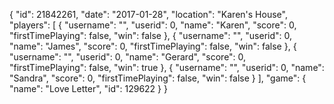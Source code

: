 {
  "id": 21842261,
  "date": "2017-01-28",
  "location": "Karen's House",
  "players": [
    {
      "username": "",
      "userid": 0,
      "name": "Karen",
      "score": 0,
      "firstTimePlaying": false,
      "win": false
    },
    {
      "username": "",
      "userid": 0,
      "name": "James",
      "score": 0,
      "firstTimePlaying": false,
      "win": false
    },
    {
      "username": "",
      "userid": 0,
      "name": "Gerard",
      "score": 0,
      "firstTimePlaying": false,
      "win": true
    },
    {
      "username": "",
      "userid": 0,
      "name": "Sandra",
      "score": 0,
      "firstTimePlaying": false,
      "win": false
    }
  ],
  "game": {
    "name": "Love Letter",
    "id": 129622
  }
}
